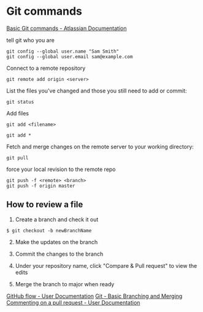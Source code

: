 # Git commands

[Basic Git commands - Atlassian Documentation](https://confluence.atlassian.com/bitbucketserver/basic-git-commands-776639767.html)

tell git who you are 

```
git config --global user.name "Sam Smith"
git config --global user.email sam@example.com
```

Connect to a remote repository

```
git remote add origin <server>
```

List the files you've changed and those you still need to add or commit:

```
git status
```

Add files 

```
git add <filename>

git add *
```

Fetch and merge changes on the remote server to your working directory:

```
git pull
```

force your local revision to the remote repo

```
git push -f <remote> <branch>
git push -f origin master
```

## How to review a file

1. Create a branch and check it out

```
$ git checkout -b newBranchName
```
2. Make the updates on the branch

3. Commit the changes to the branch 

4. Under your repository name, click "Compare & Pull request" to view the edits

5. Merge the branch to major when ready

[GitHub flow - User Documentation](https://help.github.com/articles/github-flow/)
[Git - Basic Branching and Merging](https://git-scm.com/book/en/v2/Git-Branching-Basic-Branching-and-Merging)
[Commenting on a pull request - User Documentation](https://help.github.com/articles/commenting-on-a-pull-request/)